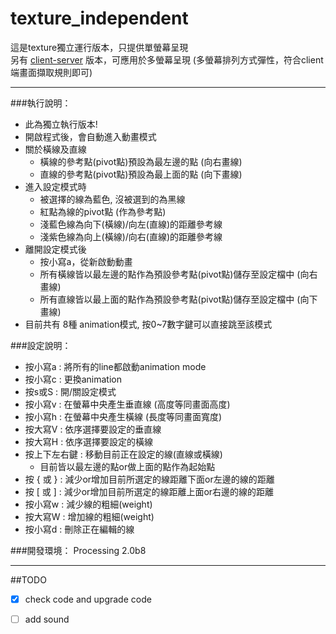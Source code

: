 texture_independent
===================

這是texture獨立運行版本，只提供單螢幕呈現  
另有 [client-server](https://github.com/shengpo/texture/tree/master/code-clientserver) 版本，可應用於多螢幕呈現 (多螢幕排列方式彈性，符合client端畫面擷取規則即可)


--------------------

###執行說明：
- 此為獨立執行版本!
- 開啟程式後，會自動進入動畫模式
- 關於橫線及直線
	- 橫線的參考點(pivot點)預設為最左邊的點 (向右畫線)
	- 直線的參考點(pivot點)預設為最上面的點 (向下畫線)
- 進入設定模式時
	- 被選擇的線為藍色, 沒被選到的為黑線
	- 紅點為線的pivot點 (作為參考點)
	- 淺藍色線為向下(橫線)/向左(直線)的距離參考線
	- 淺紫色線為向上(橫線)/向右(直線)的距離參考線
- 離開設定模式後
	- 按小寫a，從新啟動動畫
	- 所有橫線皆以最左邊的點作為預設參考點(pivot點)儲存至設定檔中 (向右畫線)
	- 所有直線皆以最上面的點作為預設參考點(pivot點)儲存至設定檔中 (向下畫線)
- 目前共有 8種 animation模式, 按0~7數字鍵可以直接跳至該模式
 
 
###設定說明：
- 按小寫a	:	將所有的line都啟動animation mode
- 按小寫c	:	更換animation 
- 按s或S	:	開/關設定模式
- 按小寫v	:	在螢幕中央產生垂直線 (高度等同畫面高度)
- 按小寫h	:	在螢幕中央產生橫線 (長度等同畫面寬度)
- 按大寫V	:	依序選擇要設定的垂直線
- 按大寫H	:	依序選擇要設定的橫線
- 按上下左右鍵	:	移動目前正在設定的線(直線或橫線)
	- 目前皆以最左邊的點or做上面的點作為起始點
- 按 { 或 }	:	減少or增加目前所選定的線距離下面or左邊的線的距離 
- 按 [ 或 ]	:	減少or增加目前所選定的線距離上面or右邊的線的距離 
- 按小寫w	:	減少線的粗細(weight)
- 按大寫W	:	增加線的粗細(weight)
- 按小寫d	:	刪除正在編輯的線


###開發環境：
Processing 2.0b8

--------------------

##TODO
- [x] check code and upgrade code
- [ ] add sound

